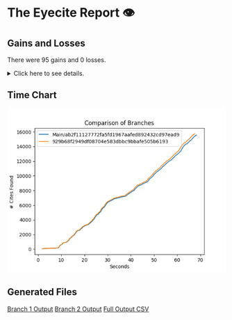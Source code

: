 # The Eyecite Report :eye:



Gains and Losses
---------
There were 95 gains and 0 losses.

<details>
<summary>Click here to see details.</summary>

|     id     |     Gain    |  Loss  |
| ---------- | ----------- | ------ |
|  4627877   |      §§     |        |
|  4639543   |      §§     |        |
|  4678352   |      §§     |        |
|  4690516   |     [§]     |        |
|  4709603   |      §§     |        |
|  4776531   |      §§     |        |
|  4799679   |      §§     |        |
|  5082333   |      §§     |        |
|  5167616   |      §§     |        |
|  5441809   |     (§)     |        |
|  5562033   |   §§3033,   |        |
|  5935198   |      §§     |        |
|  4536776   |      §§     |        |
|  6026339   |      (§     |        |
|  6026449   |      §§     |        |
|  6052697   |      §§     |        |
|  6308108   |      [§     |        |
|  6185261   |      (§     |        |
|  3073392   |      §§     |        |
|  2014564   |      (§     |        |
|  2060699   |      §§     |        |
|  6322259   |     [§]     |        |
|  6322259   |      §§     |        |
|  2303811   |      §§     |        |
|   755368   |      (§     |        |
|  3149869   |      (§     |        |
|  3149869   |      §§     |        |
|  1744543   |      §§     |        |
|  2257892   |     (§§     |        |
|  2257892   |      §§     |        |
|  2257892   |      (§     |        |
|  1897124   |      §§     |        |
|  1137818   |      (§     |        |
|  1537257   |      §§     |        |
|  1546016   | "[§]52-249a |        |
|  1546016   |      §§     |        |
|  1929026   |      (§     |        |
|  2143980   |      §§     |        |
|  2042257   |      §§     |        |
|  2357843   |      §§     |        |
|  2496102   |      §§     |        |
|  2427861   |      §§     |        |
|  1431414   |      (§     |        |
|  1431414   |      §§     |        |
|  2829354   |      §§     |        |
|  2829354   |  §15.50(a). |        |
|    1613    |      “§     |        |
|   775078   |  violate§§  |        |
|   775078   |      §§     |        |
|  1308185   |      §§     |        |
|  2803607   |      §§     |        |
|  6593646   |      §§     |        |


</details>



Time Chart
---------

![image](https://raw.githubusercontent.com/freelawproject/eyecite/artifacts/235/results/chart.png)


Generated Files
---------

[Branch 1 Output](https://raw.githubusercontent.com/freelawproject/eyecite/artifacts/235/results/ab2f11127772fa5fd1967aafed892432cd97ead9.json)
[Branch 2 Output](https://raw.githubusercontent.com/freelawproject/eyecite/artifacts/235/results/929b68f2949df08704e583dbbc9bbafe505b6193.json)
[Full Output CSV ](https://raw.githubusercontent.com/freelawproject/eyecite/artifacts/235/results/output.csv)
